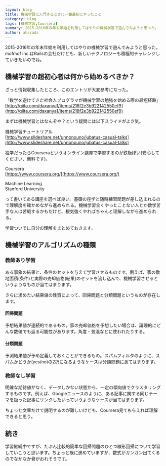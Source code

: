 ```yaml
---
layout: blog
title: 機械学習に入門するときに一番最初にやったこと
category: blog
tags: [機械学習,Coursera]  
summary: 2015-2016年の年末年始を利用してはやりの機械学習で遊んでみようと思った。
author: aharada
---
```

2015-2016年の年末年始を利用してはやりの機械学習で遊んでみようと思った。mofmof inc.はRailsの会社だけども、新しいテクノロジーも積極的チャレンジしていきたいのでね。

## 機械学習の超初心者は何から始めるべきか？

ざっと情報収集したところ、このエントリが大変参考になった。

「数学を避けてきた社会人プログラマが機械学習の勉強を始める際の最短経路」  
[http://qiita.com/daxanya1/items/218f2e3b922142550ef9](http://qiita.com/daxanya1/items/218f2e3b922142550ef9)

まずは機械学習とはなんぞや？という疑問には以下スライドがよさ気。

機械学習チュートリアル  
[http://www.slideshare.net/unnonouno/jubatus-casual-talks](http://www.slideshare.net/unnonouno/jubatus-casual-talks)

独学だったらCourseraというオンライン講座で学習するのが鉄板ぽい(安心してください、無料です)。

Coursera  
[https://www.coursera.org/](https://www.coursera.org/)

Machine Learning  
Stanford University

って書いてある講座を選べば良い。基礎の座学と随時練習問題が差し込まれるので理解度を確かめながら進められる。機械学習全くやったことない人とか数学苦手な人は苦戦するかもだけど、根気強くやればちゃんと理解しながら進められる。

学習ついでに自分の理解をまとめておきます。

## 機械学習のアルゴリズムの種類

### 教師あり学習
ある事象の結果と、条件のセットを与えて学習させるものです。例えば、家の敷地面積(条件)と実際の売却価格(結果)のセットを流し込んで、機械学習させるというようなものが当てはまります。

さらに求めたい結果値の性質によって、回帰問題と分類問題というものが存在します。

#### 回帰問題
予想結果値が連続的であるもの。家の売却価格を予想したい場合は、論理的にどんな数値でも返る可能性があります。角度・気温などに使われたりする。

#### 分類問題
予測結果値が予め定義しておくことができるもの。スパムフィルタのように、スパムかどうか(yes/no)の2択になるようなケースは分類問題にあてはまります。

### 教師なし学習
明確な期待値がなく、データしかない状態から、一定の傾向値でクラスタリングするものです。例えば、Googleニュースのように、ある記事に関する同じテーマを扱った記事にリンクしたいっていうようなケースが当てはまります。

ちょっと文章だけで説明するのが難しいけども、Coursera見てもらえれば理解できると思う。

## 続き

学習継続中ですが、たぶん比較的簡単な回帰問題のひとつ線形回帰について学習していこうと思います。ちょっと既に進めていますが、数式がガンガン出てくるのでなかなか骨がおれそうです。
